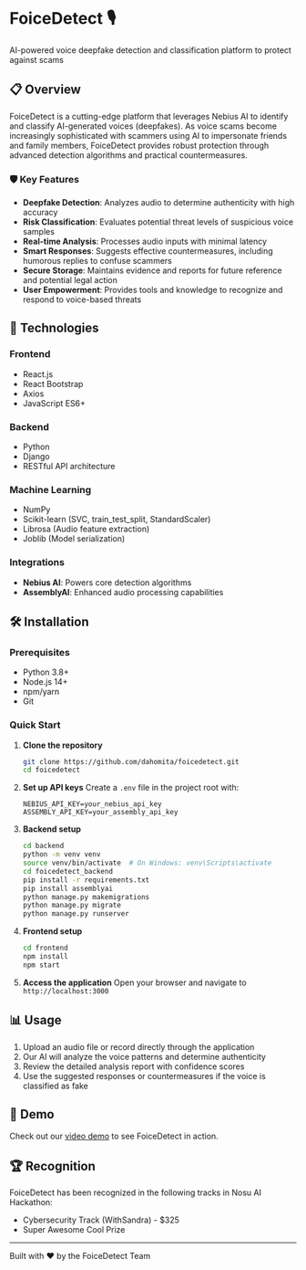 # FoiceDetect 🎙️

AI-powered voice deepfake detection and classification platform to protect against scams

## 📋 Overview

FoiceDetect is a cutting-edge platform that leverages Nebius AI to identify and classify AI-generated voices (deepfakes). As voice scams become increasingly sophisticated with scammers using AI to impersonate friends and family members, FoiceDetect provides robust protection through advanced detection algorithms and practical countermeasures.

### 🛡️ Key Features

- **Deepfake Detection**: Analyzes audio to determine authenticity with high accuracy
- **Risk Classification**: Evaluates potential threat levels of suspicious voice samples
- **Real-time Analysis**: Processes audio inputs with minimal latency
- **Smart Responses**: Suggests effective countermeasures, including humorous replies to confuse scammers
- **Secure Storage**: Maintains evidence and reports for future reference and potential legal action
- **User Empowerment**: Provides tools and knowledge to recognize and respond to voice-based threats

## 🚀 Technologies

### Frontend
- React.js
- React Bootstrap
- Axios
- JavaScript ES6+

### Backend
- Python
- Django
- RESTful API architecture

### Machine Learning
- NumPy
- Scikit-learn (SVC, train_test_split, StandardScaler)
- Librosa (Audio feature extraction)
- Joblib (Model serialization)

### Integrations
- **Nebius AI**: Powers core detection algorithms
- **AssemblyAI**: Enhanced audio processing capabilities

## 🛠️ Installation

### Prerequisites
- Python 3.8+
- Node.js 14+
- npm/yarn
- Git

### Quick Start

1. **Clone the repository**
   ```bash
   git clone https://github.com/dahomita/foicedetect.git
   cd foicedetect
   ```

2. **Set up API keys**
   Create a `.env` file in the project root with:
   ```
   NEBIUS_API_KEY=your_nebius_api_key
   ASSEMBLY_API_KEY=your_assembly_api_key
   ```

3. **Backend setup**
   ```bash
   cd backend
   python -m venv venv
   source venv/bin/activate  # On Windows: venv\Scripts\activate
   cd foicedetect_backend
   pip install -r requirements.txt
   pip install assemblyai
   python manage.py makemigrations
   python manage.py migrate
   python manage.py runserver
   ```

4. **Frontend setup**
   ```bash
   cd frontend
   npm install
   npm start
   ```

5. **Access the application**
   Open your browser and navigate to `http://localhost:3000`

## 📊 Usage

1. Upload an audio file or record directly through the application
2. Our AI will analyze the voice patterns and determine authenticity
3. Review the detailed analysis report with confidence scores
4. Use the suggested responses or countermeasures if the voice is classified as fake

## 🧪 Demo

Check out our [video demo](https://youtu.be/YJB9-aR2dEc) to see FoiceDetect in action.

## 🏆 Recognition

FoiceDetect has been recognized in the following tracks in Nosu AI Hackathon:
- Cybersecurity Track (WithSandra) - $325
- Super Awesome Cool Prize
---

Built with ❤️ by the FoiceDetect Team

